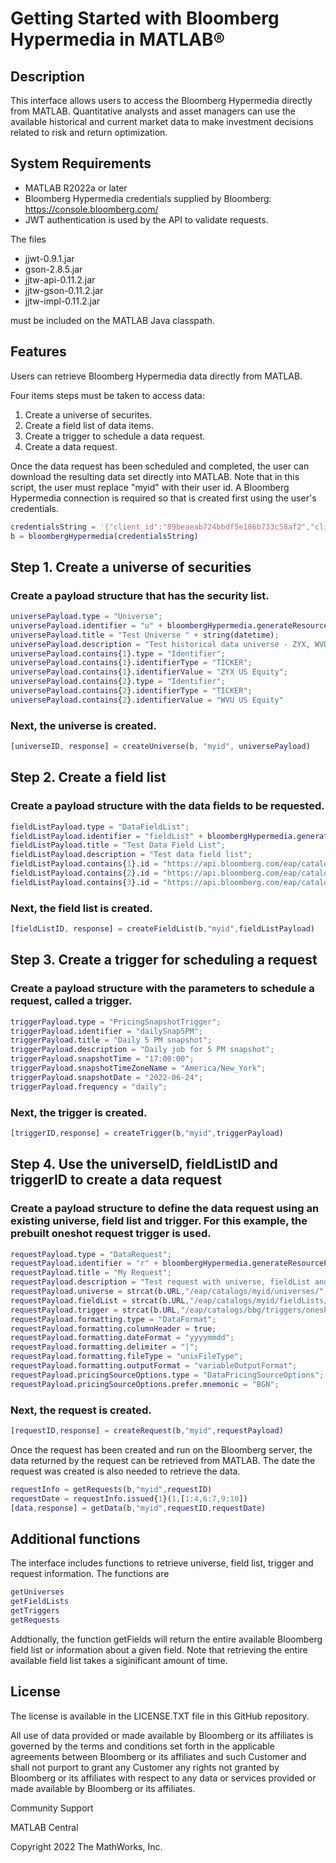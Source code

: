 # Getting Started with Bloomberg Hypermedia in MATLAB&reg;

## Description

This interface allows users to access the Bloomberg Hypermedia directly from MATLAB.  Quantitative analysts and asset managers can use the available historical and current market data to make investment decisions related to risk and return optimization.

## System Requirements

- MATLAB R2022a or later
- Bloomberg Hypermedia credentials supplied by Bloomberg: https://console.bloomberg.com/
- JWT authentication is used by the API to validate requests.  

The files

- jjwt-0.9.1.jar
- gson-2.8.5.jar
- jjtw-api-0.11.2.jar
- jjtw-gson-0.11.2.jar
- jjtw-impl-0.11.2.jar

must be included on the MATLAB Java classpath.

## Features

Users can retrieve Bloomberg Hypermedia data directly from MATLAB.

Four items steps must be taken to access data:

1. Create a universe of securites.
2. Create a field list of data items.
3. Create a trigger to schedule a data request.
4. Create a data request.

Once the data request has been scheduled and completed, the user can download the resulting data set directly into MATLAB.  Note that in this script, the user must replace "myid" with their user id.
A Bloomberg Hypermedia connection is required so that is created first using the user's credentials.
```MATLAB
credentialsString = '{"client_id":"89beaeab724bbdf5e186b733c58af2","client_secret":"77050429aee81eb31793fb10fa4301c54911db545de8b2990252ffe2b56b11","name":"BloombergHAIDevelopment","scopes":["eap","beapData","reportingapi"],"expiration_date":1699198358934,"created_date":1651764758934}'
b = bloombergHypermedia(credentialsString)
```
## Step 1.   Create a universe of securities

### Create a payload structure that has the security list.
```MATLAB
universePayload.type = "Universe";
universePayload.identifier = "u" + bloombergHypermedia.generateResourcePostfix;
universePayload.title = "Test Universe " + string(datetime);
universePayload.description = "Test historical data universe - ZYX, WVU";
universePayload.contains{1}.type = "Identifier";
universePayload.contains{1}.identifierType = "TICKER";
universePayload.contains{1}.identifierValue = "ZYX US Equity";
universePayload.contains{2}.type = "Identifier";
universePayload.contains{2}.identifierType = "TICKER";
universePayload.contains{2}.identifierValue = "WVU US Equity"
```
### Next, the universe is created.
```MATLAB
[universeID, response] = createUniverse(b, "myid", universePayload)
```

## Step 2.   Create a field list

### Create a payload structure with the data fields to be requested.
```MATLAB
fieldListPayload.type = "DataFieldList";
fieldListPayload.identifier = "fieldList" + bloombergHypermedia.generateResourcePostfix;
fieldListPayload.title = "Test Data Field List";
fieldListPayload.description = "Test data field list";
fieldListPayload.contains{1}.id = "https://api.bloomberg.com/eap/catalogs/bbg/fields/pxAsk/";
fieldListPayload.contains{2}.id = "https://api.bloomberg.com/eap/catalogs/bbg/fields/pxLast/";
fieldListPayload.contains{3}.id = "https://api.bloomberg.com/eap/catalogs/bbg/fields/idBbGlobal/"
```
### Next, the field list is created.
```MATLAB
[fieldListID, response] = createFieldList(b,"myid",fieldListPayload)
```

## Step 3.   Create a trigger for scheduling a request

### Create a payload structure with the parameters to schedule a request, called a trigger.
```MATLAB
triggerPayload.type = "PricingSnapshotTrigger";
triggerPayload.identifier = "dailySnap5PM";
triggerPayload.title = "Daily 5 PM snapshot";
triggerPayload.description = "Daily job for 5 PM snapshot";
triggerPayload.snapshotTime = "17:00:00";
triggerPayload.snapshotTimeZoneName = "America/New_York";
triggerPayload.snapshotDate = "2022-06-24";
triggerPayload.frequency = "daily";
```
### Next, the trigger is created.
```MATLAB
[triggerID,response] = createTrigger(b,"myid",triggerPayload)
```
## Step 4. Use the universeID, fieldListID and triggerID to create a data request

### Create a payload structure to define the data request using an existing universe, field list and trigger. For this example, the prebuilt oneshot request trigger is used.
```MATLAB
requestPayload.type = "DataRequest";
requestPayload.identifier = "r" + bloombergHypermedia.generateResourcePostfix;
requestPayload.title = "My Request";
requestPayload.description = "Test request with universe, fieldList and trigger";
requestPayload.universe = strcat(b.URL,"/eap/catalogs/myid/universes/",universeID);
requestPayload.fieldList = strcat(b.URL,"/eap/catalogs/myid/fieldLists/",fieldListID);
requestPayload.trigger = strcat(b.URL,"/eap/catalogs/bbg/triggers/oneshot");
requestPayload.formatting.type = "DataFormat";
requestPayload.formatting.columnHeader = true;
requestPayload.formatting.dateFormat = "yyyymmdd";
requestPayload.formatting.delimiter = "|";
requestPayload.formatting.fileType = "unixFileType";
requestPayload.formatting.outputFormat = "variableOutputFormat";
requestPayload.pricingSourceOptions.type = "DataPricingSourceOptions";
requestPayload.pricingSourceOptions.prefer.mnemonic = "BGN";
```
### Next, the request is created.
```MATLAB
[requestID,response] = createRequest(b,"myid",requestPayload)
```
Once the request has been created and run on the Bloomberg server, the data returned by the request can be retrieved from MATLAB.    The date the request was created is also needed to retrieve the data.
```MATLAB
requestInfo = getRequests(b,"myid",requestID)
requestDate = requestInfo.issued{1}(1,[1:4,6:7,9:10])
[data,response] = getData(b,"myid",requestID,requestDate)
```
## Additional functions

The interface includes functions to retrieve universe, field list, trigger and request information.   The functions are 
```MATLAB
getUniverses
getFieldLists
getTriggers
getRequests
```
   Addtionally, the function getFields will return the entire available Bloomberg field list or information about a given field.   Note that retrieving the entire available field list takes a siginificant amount of time.

## License

The license is available in the LICENSE.TXT file in this GitHub repository.

All use of data provided or made available by Bloomberg or its affiliates is governed by the terms and conditions set forth in the applicable agreements between Bloomberg or its affiliates and such Customer and shall not purport to grant any Customer any rights not granted by Bloomberg or its affiliates with respect to any data or services provided or made available by Bloomberg or its affiliates.

Community Support

MATLAB Central

Copyright 2022 The MathWorks, Inc.
